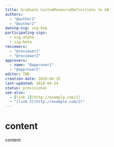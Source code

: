 ```yaml
---
title: Graduate CustomResourceDefinitions to GA
authors:
  - "@author1"
  - "@author2"
owning-sig: sig-kep
participating-sigs:
  - sig-alpha
  - sig-beta
reviewers:
  - "@reviewer1"
  - "@reviewer2"
approvers:
  - name: "@approver1"
  - "@approver2"
editor: TBD
creation-date: 2018-04-15
last-updated: 2018-04-24
status: provisional
see-also:
  - [link 1](http://example.com/1)
  - "[link 2](http://example.com/2)"
---
```


# content

content